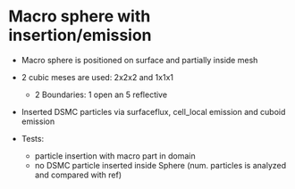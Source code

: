 # Macro sphere with insertion/emission
*  Macro sphere is positioned on surface and partially inside mesh
*  2 cubic meses are used: 2x2x2 and 1x1x1
    *  2 Boundaries: 1 open an 5 reflective
*  Inserted DSMC particles via surfaceflux, cell_local emission and cuboid emission

*  Tests:
    *  particle insertion with macro part in domain
    *  no DSMC particle inserted inside Sphere (num. particles is analyzed and compared with ref)
